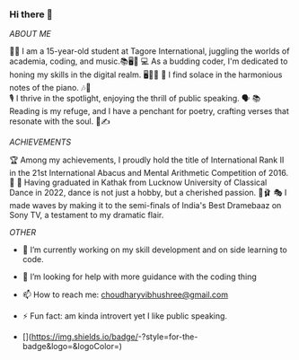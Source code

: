 ### Hi there 👋
_ABOUT_ _ME_

👩‍🎓 I am a 15-year-old student at Tagore International, juggling the worlds of academia, coding, and music.📚🖥️🎹
💻 As a budding coder, I'm dedicated to honing my skills in the digital realm. 🖥️👩‍💻 
🎹 I find solace in the harmonious notes of the piano. 🎶🎹  
🎙️ I thrive in the spotlight, enjoying the thrill of public speaking. 🗣️ 
📚 Reading is my refuge, and I have a penchant for poetry, crafting verses that resonate with the soul. 📖✍️ 

_ACHIEVEMENTS_

🏆 Among my achievements, I proudly hold the title of International Rank II in the 21st International Abacus and Mental Arithmetic Competition of 2016. 🥈 
💃 Having graduated in Kathak from Lucknow University of Classical Dance in 2022, dance is not just a hobby, but a cherished passion. 💃🩰 
🎭 I made waves by making it to the semi-finals of India's Best Dramebaaz on Sony TV, a testament to my dramatic flair.

_OTHER_

- 🔭 I’m currently working on my skill development and on side learning to code.
- 🤔 I’m looking for help with more guidance with the coding thing
- 📫 How to reach me: choudharyvibhushree@gmail.com
- ⚡ Fun fact: am kinda introvert yet I like public speaking.

- [<Badge Name>](https://img.shields.io/badge/<Badge Text>-<Background Color>?style=for-the-badge&logo=<Icon Name>&logoColor=<Logo Color>)

<!--
**VibhuShreeChoudhary/VibhuShreeChoudhary** is a ✨ _special_ ✨ repository because its `README.md` (this file) appears on your GitHub profile.

Here are some ideas to get you started:

- 🔭 I’m currently working on my skill development and on side learning to code.
- 🤔 I’m looking for help with more guidance with the coding thing
- 📫 How to reach me: choudharyvibhushree@gmail.com
- ⚡ Fun fact: am kinda introvert yet I like public speaking.
-->
